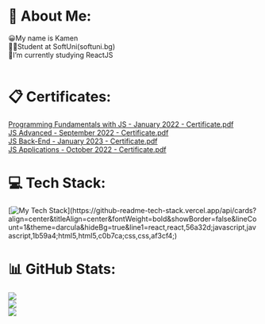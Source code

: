 # 💫 About Me:
😀My name is Kamen<br>👨‍🎓Student at SoftUni(softuni.bg)<br>🌱I’m currently studying ReactJS <br>
<br>

# 📋 Certificates:
[Programming Fundamentals with JS - January 2022 - Certificate.pdf](https://github.com/dingi7/dingi7/files/11071466/Programming.Fundamentals.with.JS.-.January.2022.-.Certificate.pdf)<br>
[JS Advanced - September 2022 - Certificate.pdf](https://github.com/dingi7/dingi7/files/11071468/JS.Advanced.-.September.2022.-.Certificate.pdf)<br>
[JS Back-End - January 2023 - Certificate.pdf](https://github.com/dingi7/dingi7/files/11071469/JS.Back-End.-.January.2023.-.Certificate.pdf)<br>
[JS Applications - October 2022 - Certificate.pdf](https://github.com/dingi7/dingi7/files/11071470/JS.Applications.-.October.2022.-.Certificate.pdf)<br>



# 💻 Tech Stack:
[![My Tech Stack](https://github-readme-tech-stack.vercel.app/api/cards?align=center&titleAlign=center&fontWeight=bold&showBorder=false&lineCount=1&theme=darcula&hideBg=true&line1=react,react,56a32d;javascript,javascript,1b59a4;html5,html5,c0b7ca;css,css,af3cf4;)](https://github-readme-tech-stack.vercel.app/api/cards?align=center&titleAlign=center&fontWeight=bold&showBorder=false&lineCount=1&theme=darcula&hideBg=true&line1=react,react,56a32d;javascript,javascript,1b59a4;html5,html5,c0b7ca;css,css,af3cf4;)
# 📊 GitHub Stats:
![](https://github-readme-stats.vercel.app/api?username=dingi7&theme=dark&hide_border=false&include_all_commits=false&count_private=false)<br/>
![](https://github-readme-streak-stats.herokuapp.com/?user=dingi7&theme=dark&hide_border=false)<br/>
![](https://github-readme-stats.vercel.app/api/top-langs/?username=dingi7&theme=dark&hide_border=false&include_all_commits=false&count_private=false&layout=compact)

